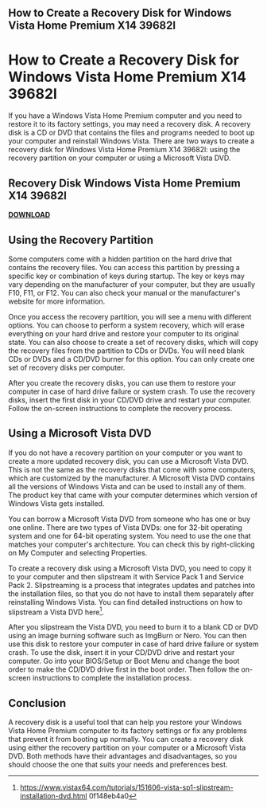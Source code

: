 ## How to Create a Recovery Disk for Windows Vista Home Premium X14 39682l

  
# How to Create a Recovery Disk for Windows Vista Home Premium X14 39682l
 
If you have a Windows Vista Home Premium computer and you need to restore it to its factory settings, you may need a recovery disk. A recovery disk is a CD or DVD that contains the files and programs needed to boot up your computer and reinstall Windows Vista. There are two ways to create a recovery disk for Windows Vista Home Premium X14 39682l: using the recovery partition on your computer or using a Microsoft Vista DVD.
 
## Recovery Disk Windows Vista Home Premium X14 39682l


[**DOWNLOAD**](https://www.google.com/url?q=https%3A%2F%2Furlin.us%2F2tK76e&sa=D&sntz=1&usg=AOvVaw2ds-81rMM74waggmXv9qDU)

 
## Using the Recovery Partition
 
Some computers come with a hidden partition on the hard drive that contains the recovery files. You can access this partition by pressing a specific key or combination of keys during startup. The key or keys may vary depending on the manufacturer of your computer, but they are usually F10, F11, or F12. You can also check your manual or the manufacturer's website for more information.
 
Once you access the recovery partition, you will see a menu with different options. You can choose to perform a system recovery, which will erase everything on your hard drive and restore your computer to its original state. You can also choose to create a set of recovery disks, which will copy the recovery files from the partition to CDs or DVDs. You will need blank CDs or DVDs and a CD/DVD burner for this option. You can only create one set of recovery disks per computer.
 
After you create the recovery disks, you can use them to restore your computer in case of hard drive failure or system crash. To use the recovery disks, insert the first disk in your CD/DVD drive and restart your computer. Follow the on-screen instructions to complete the recovery process.
 
## Using a Microsoft Vista DVD
 
If you do not have a recovery partition on your computer or you want to create a more updated recovery disk, you can use a Microsoft Vista DVD. This is not the same as the recovery disks that come with some computers, which are customized by the manufacturer. A Microsoft Vista DVD contains all the versions of Windows Vista and can be used to install any of them. The product key that came with your computer determines which version of Windows Vista gets installed.
 
You can borrow a Microsoft Vista DVD from someone who has one or buy one online. There are two types of Vista DVDs: one for 32-bit operating system and one for 64-bit operating system. You need to use the one that matches your computer's architecture. You can check this by right-clicking on My Computer and selecting Properties.
 
To create a recovery disk using a Microsoft Vista DVD, you need to copy it to your computer and then slipstream it with Service Pack 1 and Service Pack 2. Slipstreaming is a process that integrates updates and patches into the installation files, so that you do not have to install them separately after reinstalling Windows Vista. You can find detailed instructions on how to slipstream a Vista DVD here[^1^].
 
After you slipstream the Vista DVD, you need to burn it to a blank CD or DVD using an image burning software such as ImgBurn or Nero. You can then use this disk to restore your computer in case of hard drive failure or system crash. To use the disk, insert it in your CD/DVD drive and restart your computer. Go into your BIOS/Setup or Boot Menu and change the boot order to make the CD/DVD drive first in the boot order. Then follow the on-screen instructions to complete the installation process.
 
## Conclusion
 
A recovery disk is a useful tool that can help you restore your Windows Vista Home Premium computer to its factory settings or fix any problems that prevent it from booting up normally. You can create a recovery disk using either the recovery partition on your computer or a Microsoft Vista DVD. Both methods have their advantages and disadvantages, so you should choose the one that suits your needs and preferences best.
  [^1^]: https://www.vistax64.com/tutorials/151606-vista-sp1-slipstream-installation-dvd.html 0f148eb4a0
